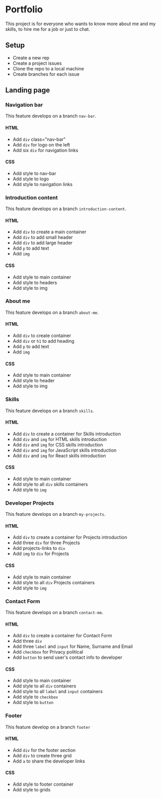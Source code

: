 # Portfolio

<!-- describe your project -->

This project is for everyone who wants to know more about me and my skills, to
hire me for a job or just to chat.

## Setup

- Create a new rep
- Create a project issues
- Clone the repo to a local machine
- Create branches for each issue

## Landing page

### Navigation bar

This feature develops on a branch `nav-bar`.

#### HTML

- Add `div` class="nav-bar"
- Add `div` for logo on the left
- Add six `div` for navigation links

#### CSS

- Add style to nav-bar
- Add style to logo
- Add style to navigation links

### Introduction content

This feature develops on a branch `introduction-content`.

#### HTML

- Add `div` to create a main container
- Add `div` to add small header
- Add `div` to add large header
- Add `p` to add text
- Add `img`

#### CSS

- Add style to main container
- Add style to headers
- Add style to img

### About me

This feature develops on a branch `about-me`.

#### HTML

- Add `div` to create container
- Add `div` or `h1` to add heading
- Add `p` to add text
- Add `img`

#### CSS

- Add style to main container
- Add style to header
- Add style to img

### Skills

This feature develops on a branch `skills`.

#### HTML

- Add `div` to create a container for Skills introduction
- Add `div` and `img` for HTML skills introduction
- Add `div` and `img` for CSS skills introduction
- Add `div` and `img` for JavaScript skills introduction
- Add `div` and `img` for React skills introduction

#### CSS

- Add style to main container
- Add style to all `div` skills containers
- Add style to `img`

### Developer Projects

This feature develops on a branch `my-projects`.

#### HTML

- Add `div` to create a container for Projects introduction
- Add three `div` for three Projects
- Add projects-links to `div`
- Add `img` to `div` for Projects

#### CSS

- Add style to main container
- Add style to all `div` Projects containers
- Add style to `img`

### Contact Form

This feature develops on a branch `contact-me`.

#### HTML

- Add `div` to create a container for Contact Form
- Add three `div`
- Add three `label` and `input` for Name, Surname and Email
- Add `checkbox` for Privacy political
- Add `button` to send user's contact info to developer

#### CSS

- Add style to main container
- Add style to all `div` containers
- Add style to all `label` and `input` containers
- Add style to `checkbox`
- Add style to `button`

### Footer

This feature develop on a branch `footer`

#### HTML

- Add `div` for the footer section
- Add `div` to create three grid
- Add `a` to share the developer links

#### CSS

- Add style to footer container
- Add style to grids
